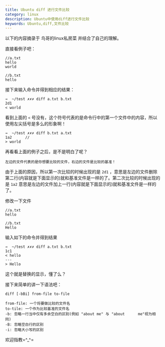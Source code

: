 ```yaml
---
title: Ubuntu diff 进行文件比较
category: linux
description: Ubuntu中使用diff进行文件比较
keywords: Ubuntu,diff,文件比较
---
```


以下的内容摘录于 鸟哥的linux私房菜 并结合了自己的理解。

直接看例子吧：

    //a.txt
    hello
    world
    
    //b.txt
    hello
    
接下来输入命令并得到相应的结果：

    →  ~/test ✗✗✗ diff a.txt b.txt 
    2d1 
    < world

看到上面的 `<` 号没有，这个符号代表的是命令行中的第一个文件中的内容，所以使用左尖括号是多么的形象啊！

    →  ~/test ✗✗✗ diff b.txt a.txt
    1a2      //
    > world
    
再看看上面的例子之后，是不是明白了呢？

`左边的文件代表的是你想要比较的文件，右边的文件是比较的基准！`

由于上面的原因，所以第一次比较的时候出现的是 `2d1` ，意思是左边的文件删除第二行(内容就是下面显示的)就和基准文件是一样的了。第二次比较的时候出现的是 `1a2` 意思是左边的文件加上一行(内容就是下面显示的)就和基准文件是一样的了。

修改一下文件

    //a.txt
    hello

    //b.txt
    Hello
    
输入如下的命令并得到结果

    →  ~/test ✗✗✗ diff a.txt b.txt 
    1c1
    < hello
    ---
    > Hello
    
这个就是替换的显示，懂了么？

接下来简单的讲一下语法吧：

    diff [-bBi] from-file to-file
    
    from-file: 一个将要做比较的文件名
    to-tile: 一个作为比较基准的文件名
    -b: 忽略一行当中仅有多余空白的区别(例如 "about me" 与 "about      me"视为相同)
    -B: 忽略空白行的区别
    -i: 忽略大小写的区别

欢迎指教=^_^=
